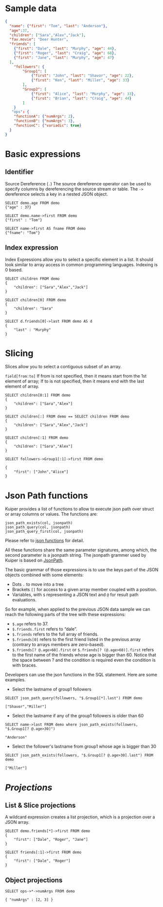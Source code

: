 # Sample data

```json
{
  "name": {"first": "Tom", "last": "Anderson"},
  "age":37,
  "children": ["Sara","Alex","Jack"],
  "fav.movie": "Deer Hunter",
  "friends": [
    {"first": "Dale", "last": "Murphy", "age": 44},
    {"first": "Roger", "last": "Craig", "age": 68},
    {"first": "Jane", "last": "Murphy", "age": 47}
  ],
    "followers": {
        "Group1": [
		    {"first": "John", "last": "Shavor", "age": 22},
		    {"first": "Ken", "last": "Miller", "age": 33}
        ],
        "Group2": [
            {"first": "Alice", "last": "Murphy", "age": 33},
		    {"first": "Brian", "last": "Craig", "age": 44}
        ]
    }
   "ops": {
   	"functionA": {"numArgs": 2},
    "functionB": {"numArgs": 3},
    "functionC": {"variadic": true}
  }
}
```

# Basic expressions

## Identifier 

Source Dereference (`.`) The source dereference operator can be used to specify columns by dereferencing the source stream or table. The ``->`` dereference selects a key in a nested JSON object.

```
SELECT demo.age FROM demo
{"age" : 37}
```



```
SELECT demo.name->first FROM demo
{"first" : "Tom"}
```



```
SELECT name->first AS fname FROM demo
{"fname": "Tom"}
```

## Index expression

Index Expressions allow you to select a specific element in a list. It should look similar to array access in common programming languages. Indexing is 0 based.

```
SELECT children FROM demo
{
    "children": ["Sara","Alex","Jack"]
}
```



```
SELECT children[0] FROM demo
{
    "children": "Sara"
}

SELECT d.friends[0]->last FROM demo AS d
{
    "last" : "Murphy"
}
```

# Slicing

Slices allow you to select a contiguous subset of an array. 

``field[from:to]`` If from is not specified, then it means start from the 1st element of array; If to is not specified, then it means end with the last element of array.

```
SELECT children[0:1] FROM demo
{
    "children": ["Sara","Alex"]
}
```



```
SELECT children[:] FROM demo == SELECT children FROM demo
{
    "children": ["Sara","Alex","Jack"]
}
```



```
SELECT children[:1] FROM demo
{
    "children": ["Sara","Alex"]
}
```



```
SELECT followers->Group1[:1]->first FROM demo

{
    "first": ["John","Alice"]
}
```

# Json Path functions

Kuiper provides a list of functions to allow to execute json path over struct or array columns or values. The functions are:

```tsql
json_path_exists(col, jsonpath)
json_path_query(col, jsonpath)
json_path_query_first(col, jsonpath)
```

Please refer to [json functions](sqls/built-in_functions.md#json-functions) for detail.

All these functions share the same parameter signatures, among which, the second parameter is a jsonpath string. The jsonpath grammer used by Kuiper is based on [JsonPath](https://goessner.net/articles/JsonPath/).  

The basic grammar of those expressions is to use the keys part of the JSON objects combined with some elements:

- Dots `.` to move into a tree
- Brackets `[]` for access to a given array member coupled with a position.
- Variables, with `$` representing a JSON text and `@` for result path evaluations.

So for example, when applied to the previous JSON data sample we can reach the following parts of the tree with these expressions:

- `$.age` refers to 37.
- `$.friends.first` refers to “dale”.
- `$.friends` refers to the full array of friends.
- `$.friends[0]` refers to the first friend listed in the previous array (contrary to arrays members are zero-based).
- `$.friends[? @.age>60].first` or `$.friends[? (@.age>60)].first` refers to the first name of the friends whose age is bigger than 60. Notice that the space between ? and the condition is required even the condition is with braces.

Developers can use the json functions in the SQL statement. Here are some examples.

- Select the lastname of group1 followers
```tsql
SELECT json_path_query(followers, "$.Group1[*].last") FROM demo

["Shavor","Miller"]
```

- Select the lastname if any of the group1 followers is older than 60
```tsql
SELECT name->last FROM demo where json_path_exists(followers, "$.Group1[? @.age>30]")

"Anderson"
```

- Select the follower's lastname from group1 whose age is bigger than 30
```tsql
SELECT json_path_exists(followers, "$.Group1[? @.age>30].last") FROM demo

["Miller"]
```

# *Projections*

<!--Do we need to support this?-->

## List & Slice projections

A wildcard expression creates a list projection, which is a projection over a JSON array. 

```
SELECT demo.friends[*]->first FROM demo
{
    "first": ["Dale", "Roger", "Jane"]
}
```



```
SELECT friends[:1]->first FROM demo
{
    "first": ["Dale", "Roger"]
}
```

## Object projections



```
SELECT ops->*->numArgs FROM demo

{ "numArgs" : [2, 3] }
```

